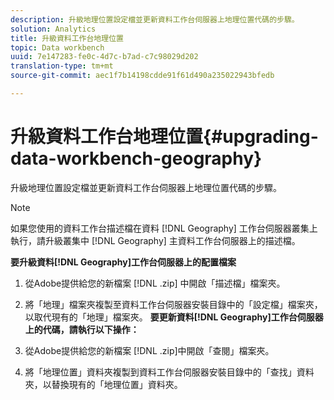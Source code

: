 ```yaml
---
description: 升級地理位置設定檔並更新資料工作台伺服器上地理位置代碼的步驟。
solution: Analytics
title: 升級資料工作台地理位置
topic: Data workbench
uuid: 7e147283-fe0c-4d7c-b7ad-c7c98029d202
translation-type: tm+mt
source-git-commit: aec1f7b14198cdde91f61d490a235022943bfedb

---
```



# 升級資料工作台地理位置{#upgrading-data-workbench-geography}

升級地理位置設定檔並更新資料工作台伺服器上地理位置代碼的步驟。

>[!NOTE]
>
>如果您使用的資料工作台描述檔在資料 [!DNL Geography] 工作台伺服器叢集上執行，請升級叢集中 [!DNL Geography] 主資料工作台伺服器上的描述檔。

**要升級資料[!DNL Geography]工作台伺服器上的配置檔案**

1. 從Adobe提供給您的新檔案 [!DNL .zip] 中開啟「描述檔」檔案夾。
1. 將「地理」檔案夾複製至資料工作台伺服器安裝目錄中的「設定檔」檔案夾，以取代現有的「地理」檔案夾。
   **要更新資料[!DNL Geography]工作台伺服器上的代碼，請執行以下操作：**

1. 從Adobe提供給您的新檔案 [!DNL .zip]中開啟「查閱」檔案夾。
1. 將「地理位置」資料夾複製到資料工作台伺服器安裝目錄中的「查找」資料夾，以替換現有的「地理位置」資料夾。

